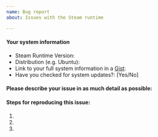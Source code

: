 ```yaml
---
name: Bug report
about: Issues with the Steam runtime

---
```


#### Your system information

* Steam Runtime Version: 
* Distribution (e.g. Ubuntu): 
* Link to your full system information in a [Gist](https://gist.github.com/): 
  <!-- Please wait for the extended system infomation to be collected by Steam -->
* Have you checked for system updates?: [Yes/No]

#### Please describe your issue in as much detail as possible:
<!-- Describe what you _expected_ should happen and what _did_ happen. Please link any large code pastes as a [Github Gist](https://gist.github.com/) -->

#### Steps for reproducing this issue:

1. 
2. 
3. 
